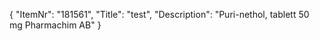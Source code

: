 {
  "ItemNr": "181561",
  "Title": "test",
  "Description": "Puri-nethol, tablett 50 mg Pharmachim AB"
}